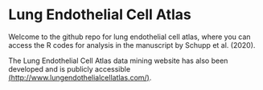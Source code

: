 # Lung Endothelial Cell Atlas
Welcome to the github repo for lung endothelial cell atlas, where you can access the R codes for analysis in the manuscript by Schupp et al. (2020).

The Lung Endothelial Cell Atlas data mining website has also been developed and is publicly accessible [(http://www.lungendothelialcellatlas.com/)](http://www.lungendothelialcellatlas.com/).
